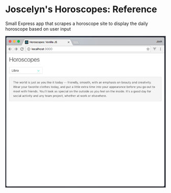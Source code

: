 # Joscelyn's Horoscopes: Reference

Small Express app that scrapes a horoscope site to display the daily horoscope based on user input

![horoscopes](horoscopes.png)


